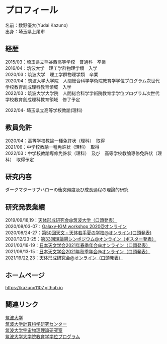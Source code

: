 # プロフィール
名前：数野優大(Yudai Kazuno)　<br>
出身：埼玉県上尾市　<br>


## 経歴
2015/03：埼玉県立熊谷西高等学校　普通科　卒業　<br>
2016/04：筑波大学　理工学群物理学類　入学 <br>
2020/03：筑波大学　理工学群物理学類　卒業 <br>
2020/04：筑波大学大学院　人間総合科学学術院教育学学位プログラム次世代学校教育創成理科教育領域　入学 <br>
2022/03：筑波大学大学院　人間総合科学学術院教育学学位プログラム次世代学校教育創成理科教育領域　修了予定 <br>

2022/04- 埼玉県立高等学校教諭(理科)

## 教員免許
2020/04：高等学校教諭一種免許状（理科）　取得　<br>
2021/06：中学校教諭一種免許状（理科）　取得<br>
2022/03：中学校教諭専修免許状（理科）　及び　高等学校教諭専修免許状（理科）　取得予定

## 研究内容
ダークマターサブハローの衝突頻度及び成長過程の理論的研究

## 研究発表業績
2019/09/18,19：[天体形成研究会@筑波大学（口頭発表）](https://www2.ccs.tsukuba.ac.jp/Astro/conferences/ccs/ja/2019/10/18/tentaikeisei/) <br>
2020/08/03-07：[Galaxy-IGM workshop 2020@オンライン](https://www2.ccs.tsukuba.ac.jp/Astro/conferences/domestic/en/2020/08/03/galaxy-igm/) <br>
2020/08/24-27：[第50回天文・天体若手夏の学校@オンライン(口頭発表)](http://astro-wakate.org/ss2020/) <br>
2020/12/23-25：[第33回理論懇シンポジウム@オンライン（ポスター発表）](https://sites.google.com/view/rironkon20/) <br>
2021/03/16-19：[日本天文学会2021年春季年会@オンライン（口頭発表）](https://www.asj.or.jp/nenkai/archive/2021a/) <br>
2021/09/13-15：[日本天文学会2021年秋季年会@オンライン（口頭発表）](https://www.asj.or.jp/nenkai/archive/2021b/) <br>
2021/19/22,23：[天体形成研究会@オンライン（口頭発表）](https://www2.ccs.tsukuba.ac.jp/Astro/conferences/ccs/ja/2021/10/22/tentaikeisei/) <br>


## ホームページ
<a href="https://kazuno1107.github.io" target="_blank" rel="noopener noreferrer">https://kazuno1107.github.io</a>

## 関連リンク
[筑波大学](https://www.tsukuba.ac.jp/) <br>
[筑波大学計算科学研究センター](https://www.ccs.tsukuba.ac.jp/) <br>
[筑波大学宇宙物理理論研究室](https://www2.ccs.tsukuba.ac.jp/Astro/home/ja/) <br>
[筑波大学大学院教育学学位プログラム](https://www.education.tsukuba.ac.jp/edu-mp/) <br>

<!--
**Kazuno1107/Kazuno1107** is a ✨ _special_ ✨ repository because its `README.md` (this file) appears on your GitHub profile.

Here are some ideas to get you started:

- 🔭 I’m currently working on ...
- 🌱 I’m currently learning ...
- 👯 I’m looking to collaborate on ...
- 🤔 I’m looking for help with ...
- 💬 Ask me about ...
- 📫 How to reach me: ...
- 😄 Pronouns: ...
- ⚡ Fun fact: ...
-->
